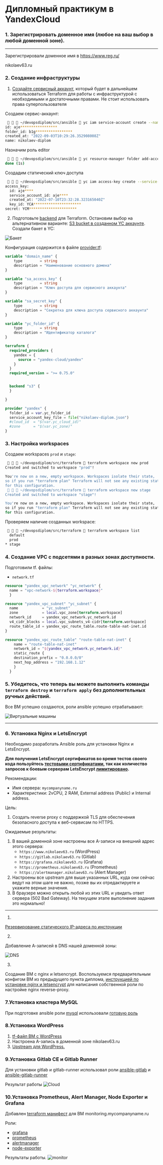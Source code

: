 # Дипломный практикум в YandexCloud

### 1. Зарегистрировать доменное имя (любое на ваш выбор в любой доменной зоне).

___

Зарегистрировали доменное имя в https://www.reg.ru/

nikolaev63.ru

### 2. Создание инфраструктуры

1. [Создайте сервисный аккаунт](https://cloud.yandex.ru/docs/iam/operations/sa/create), который будет в дальнейшем использоваться Terraform для работы с инфраструктурой с необходимыми и достаточными правами. Не стоит использовать права суперпользователя

Создаем сервис-аккаунт:
```bash
    ~/devopsdiplom/src/ansible  yc iam service-account create --name nikolaev-diplom 
id: aje*****************
folder_id: b1g*****************
created_at: "2022-09-03T10:29:26.352908008Z"
name: nikolaev-diplom

```
Назначим роль editor
```bash
    ~/devopsdiplom/src/ansible  yc resource-manager folder add-access-binding bb1g***************** --role editor --subject serviceAccount:aje*****************
done (1s)
```
Создадим статический ключ доступа
```bash
    ~/devopsdiplom/src/ansible  yc iam access-key create --service-account-name nikolaev-diplom
access_key:
  id: aje****
  service_account_id: aje****
  created_at: "2022-07-10T23:32:28.323165040Z"
  key_id: YCA**********************
secret: YCM**********************
```

2. Подготовьте [backend](https://www.terraform.io/docs/language/settings/backends/index.html) для Terraform. Остановим выбор на альтернативном варианте:  [S3 bucket в созданном YC аккаунте](https://cloud.yandex.ru/docs/storage/operations/buckets/create).
Создали бакет в YC:

![Бакет](src/screenshots/backend.png)

Конфигурация содержится в файле [provider.tf](./src/terraform/provider.tf):

```terraform
variable "domain_name" {
    type        = string
    description = "Наименование основного домена"
}

variable "sa_access_key" {
    type        = string
    description = "Ключ доступа для сервисного аккаунта"
}

variable "sa_secret_key" {
    type        = string
    description = "Секретка для ключа доступа сервисного аккаунта"
}

variable "yc_folder_id" {
    type        = string
    description = "Идентификатор каталога"
}

terraform {
  required_providers {
    yandex = {
      source = "yandex-cloud/yandex"
    }
  }
  required_version = ">= 0.75.0"


  backend "s3" {
  }

}

provider "yandex" {
  folder_id = var.yc_folder_id
  service_account_key_file = file("nikolaev-diplom.json")
  #cloud_id  = "$(var.yc_cloud_id)"
  #zone      = "$(var.yc_zone)"
}
```

### 3. Настройка workspaces 

Создаем workspaces `prod` и `stage`:

```bash 
    ~/devopsdiplom/src/terraform  terraform workspace new prod
Created and switched to workspace "prod"!

You're now on a new, empty workspace. Workspaces isolate their state,
so if you run "terraform plan" Terraform will not see any existing state
for this configuration.
    ~/devopsdiplom/src/terraform  terraform workspace new stage
Created and switched to workspace "stage"!

You're now on a new, empty workspace. Workspaces isolate their state,
so if you run "terraform plan" Terraform will not see any existing state
for this configuration.
```

Проверяем наличие созданных workspace:
```bash
    ~/devopsdiplom/src/terraform  terraform workspace list                                                                       
  default
  prod
* stage

```
</details>

### 4. Создание VPC с подсетями в разных зонах доступности.

Подготовили tf. файлы: 
* `network.tf`
```terraform
resource "yandex_vpc_network" "yc_network" {
  name = "vpc-network-${terraform.workspace}"
  }

resource "yandex_vpc_subnet" "yc_subnet" {
  name           = "yc_subnet"
  zone           = local.vpc_zone[terraform.workspace]
  network_id     = yandex_vpc_network.yc_network.id
  v4_cidr_blocks = local.vpc_subnets_v4-cidr[terraform.workspace]
  route_table_id = yandex_vpc_route_table.route-table-nat-inet.id
}

resource "yandex_vpc_route_table" "route-table-nat-inet" {
    name = "route-table-nat-inet"
    network_id = "${yandex_vpc_network.yc_network.id}"
    static_route {
    destination_prefix = "0.0.0.0/0"
    next_hop_address = "192.168.1.12"
    }
  }
```
</details>

### 5. Убедитесь, что теперь вы можете выполнить команды `terraform destroy` и `terraform apply` без дополнительных ручных действий.

Все ВМ успешно создаются, роли ansible успешно отрабатывают:

![Виртуальные машины](src/screenshots/VM.png)

---
### 6. Установка Nginx и LetsEncrypt

Необходимо разработать Ansible роль для установки Nginx и LetsEncrypt.

**Для получения LetsEncrypt сертификатов во время тестов своего кода пользуйтесь [тестовыми сертификатами](https://letsencrypt.org/docs/staging-environment/), так как количество запросов к боевым серверам LetsEncrypt [лимитировано](https://letsencrypt.org/docs/rate-limits/).**

Рекомендации:
  - Имя сервера: `mycompanyname.ru`
  - Характеристики: 2vCPU, 2 RAM, External address (Public) и Internal address.

Цель:

1. Создать reverse proxy с поддержкой TLS для обеспечения безопасного доступа к веб-сервисам по HTTPS.

Ожидаемые результаты:

1. В вашей доменной зоне настроены все A-записи на внешний адрес этого сервера:
    - `https://www.nikolaev63.ru` (WordPress)
    - `https://gitlab.nikolaev63.ru` (Gitlab)
    - `https://grafana.nikolaev63.ru` (Grafana)
    - `https://prometheus.nikolaev63.ru` (Prometheus)
    - `https://alertmanager.nikolaev63.ru` (Alert Manager)
2. Настроены все upstream для выше указанных URL, куда они сейчас ведут на этом шаге не важно, позже вы их отредактируете и укажите верные значения.
3. В браузере можно открыть любой из этих URL и увидеть ответ сервера (502 Bad Gateway). На текущем этапе выполнение задания это нормально!

___

1. 
[Резервирование статического IP-адреса по инструкции](https://cloud.yandex.ru/docs/vpc/operations/get-static-ip) 

2. 
Добавление А-записей в DNS нашей доменной зоны:

![DNS](src/screenshots/dns.png)

3. 
Создание ВМ с nginx и letsencrypt. Воспользуемся предварительным конфигом ВМ из предыдущего пункта диплома,
[инструкцией по установке nginx и letsencrypt](https://gist.github.com/mattiaslundberg/ba214a35060d3c8603e9b1ec8627d349) для написания собственной роли по настройке nginx reverse-proxy.

### 7.Установка кластера MySQL

При подготовке ansible роли [mysql](https://github.com/dsnikolaev13/devops-netology/tree/main/diplom/src/ansible/mysql) использовали [готовую роль](https://galaxy.ansible.com/geerlingguy/mysql)

### 8.Установка WordPress

1. [tf-файл ВМ с WordPress](./src/terraform/wordpress.tf)
2. Настроена A-запись в доменной зоне nikolaev63.ru
3. [Upstream для WordPress.](./src/ansible/nginx-proxy/templates/nginx-nikolaev63.j2)

### 9.Установка Gitlab CE и Gitlab Runner

Для установки gitlab и gitlab-runner использовал роли [ansible-gitlab](https://github.com/dsnikolaev13/devops-netology/tree/main/diplom/src/ansible/gitlab) и [ansible-gitlab-runner](https://github.com/dsnikolaev13/devops-netology/tree/main/diplom/src/ansible/gitlab-runner)

Результат работы
![Cloud](src/screenshots/Clouds.png)

### 10.Установка Prometheus, Alert Manager, Node Exporter и Grafana

Добавлен [terraform манифест](./src/terraform/monitoring.tf) для ВМ monitoring.mycompanyname.ru

Роли:
* [grafana](./src/ansible/grafana)
* [prometheus](./src/ansible/prometheus)
* [alertmanager](./src/ansible/alertmanager)
* [node-exporter](./src/ansible/node-exporter)

Результаты работы.
![monitor](src/screenshots/monitor.png)
